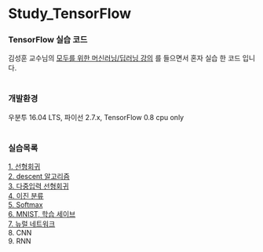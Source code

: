 # Study_TensorFlow
<h3>TensorFlow 실습 코드</h3>
김성훈 교수님의 <a href = "http://hunkim.github.io/ml">모두를 위한 머신러닝/딥러닝 강의</a> 를 들으면서 혼자 실습 한 코드 입니다.<br><br>

<h3>개발환경</h3>
우분투 16.04 LTS, 파이선 2.7.x, TensorFlow 0.8 cpu only<br><br>

<h3>실습목록</h3>
<a href ="https://github.com/FuZer/Study_TensorFlow/tree/master/01%20-%20LinearRegression">1. 선형회귀 </a><br>
<a href ="https://github.com/FuZer/Study_TensorFlow/tree/master/02%20-%20Cost">2. descent 알고리즘</a><br>
<a href ="https://github.com/FuZer/Study_TensorFlow/tree/master/03%20-%20MultiFeatures">3. 다중입력 선형회귀</a><br>
<a href ="https://github.com/FuZer/Study_TensorFlow/tree/master/04%20-%20Logistic%20Classification">4. 이진 분류</a><br>
<a href ="https://github.com/FuZer/Study_TensorFlow/tree/master/05%20-%20Softmax%20Classification">5. Softmax</a><br>
<a href ="https://github.com/FuZer/Study_TensorFlow/tree/master/06%20-%20Save%20Learning">6. MNIST, 학습 세이브</a><br>
<a href ="https://github.com/FuZer/Study_TensorFlow/tree/master/07%20-%20NN">7. 뉴럴 네트워크</a><br>
8. CNN<br>
9. RNN<br>


